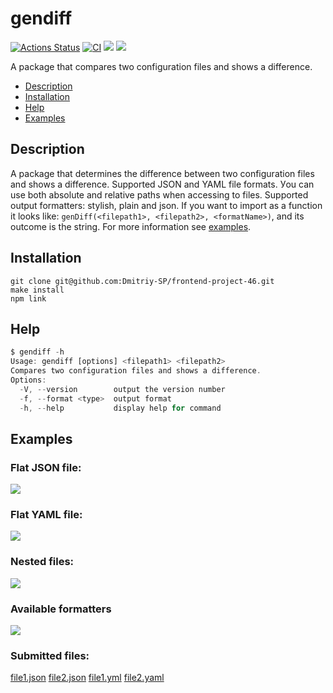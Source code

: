 # gendiff

[![Actions Status](https://github.com/Dmitriy-SP/frontend-project-46/workflows/hexlet-check/badge.svg)](https://github.com/Dmitriy-SP/frontend-project-46/actions)
[![CI](https://github.com/Dmitriy-SP/frontend-project-46/actions/workflows/github-action-check.yml/badge.svg)](https://github.com/Dmitriy-SP/frontend-project-46/actions/workflows/github-action-check.yml)
<a href="https://codeclimate.com/github/Dmitriy-SP/frontend-project-46/maintainability"><img src="https://api.codeclimate.com/v1/badges/7a62bf70d6c3b6caf9c8/maintainability" /></a>
<a href="https://codeclimate.com/github/Dmitriy-SP/frontend-project-46/test_coverage"><img src="https://api.codeclimate.com/v1/badges/7a62bf70d6c3b6caf9c8/test_coverage" /></a>

A package that compares two configuration files and shows a difference.

- [Description](#Description)
- [Installation](#Installation)
- [Help](#Help)
- [Examples](#Examples)

## Description

A package that determines the difference between two configuration files and shows a difference.
Supported JSON and YAML file formats.
Уou can use both absolute and relative paths when accessing to files.
Supported output formatters: stylish, plain and json.
If you want to import as a function it looks like:
`genDiff(<filepath1>, <filepath2>, <formatName>)`, and its outcome is the string.
For more information see [examples](#Examples).

## Installation

```
git clone git@github.com:Dmitriy-SP/frontend-project-46.git
make install
npm link
```

## Help
```js
$ gendiff -h
Usage: gendiff [options] <filepath1> <filepath2>
Compares two configuration files and shows a difference.
Options:
  -V, --version        output the version number
  -f, --format <type>  output format
  -h, --help           display help for command
```

## Examples

### Flat JSON file:
<a href="https://asciinema.org/a/hocBI8q6qgavYrsZgDz5kHfzp" target="_blank"><img src="https://asciinema.org/a/hocBI8q6qgavYrsZgDz5kHfzp.svg" /></a>

### Flat YAML file:
<a href="https://asciinema.org/a/fLp21wW4TfMlLHp1wzVxS2Thk" target="_blank"><img src="https://asciinema.org/a/fLp21wW4TfMlLHp1wzVxS2Thk.svg" /></a>

### Nested files:
<a href="https://asciinema.org/a/1WDqsfNNowJFGbn4MpVfvORuO" target="_blank"><img src="https://asciinema.org/a/1WDqsfNNowJFGbn4MpVfvORuO.svg" /></a>

### Available formatters
<a href="https://asciinema.org/a/66mats3kaB2vEeARtUDvpUVqf" target="_blank"><img src="https://asciinema.org/a/66mats3kaB2vEeARtUDvpUVqf.svg" /></a>

### Submitted files:

[file1.json](https://github.com/Dmitriy-SP/frontend-project-46/blob/main/__tests__/__fixtures__/file1.json)
[file2.json](https://github.com/Dmitriy-SP/frontend-project-46/blob/main/__tests__/__fixtures__/file2.json)
[file1.yml](https://github.com/Dmitriy-SP/frontend-project-46/blob/main/__tests__/__fixtures__/file1.yaml)
[file2.yaml](https://github.com/Dmitriy-SP/frontend-project-46/blob/main/__tests__/__fixtures__/file2.yml)
